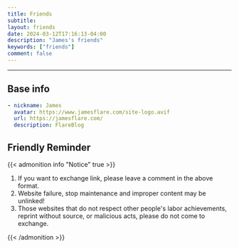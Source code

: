 ```yaml
---
title: Friends
subtitle:
layout: friends
date: 2024-03-12T17:16:13-04:00
description: "James's friends"
keywords: ["friends"]
comment: false
---
```


<!-- When you set data `friends.yml` in `yourProject/data/` directory, it will be automatically loaded here. -->

---

<!-- You can define additional content below for this page. -->

## Base info

```yaml
- nickname: James
  avatar: https://www.jamesflare.com/site-logo.avif
  url: https://jamesflare.com/
  description: FlareBlog
```

## Friendly Reminder

{{< admonition info "Notice" true >}}

1. If you want to exchange link, please leave a comment in the above format.
2. Website failure, stop maintenance and improper content may be unlinked!
3. Those websites that do not respect other people's labor achievements, reprint without source, or malicious acts, please do not come to exchange.

{{< /admonition >}}
